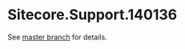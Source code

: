 # Sitecore.Support.140136

See [master branch](https://github.com/sitecoresupport/Sitecore.Support.140136) for details.